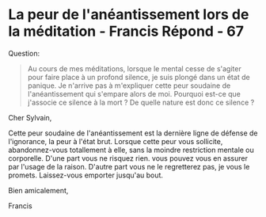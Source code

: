 # La peur de l'anéantissement lors de la méditation - Francis Répond - 67

Question:

>Au cours de mes méditations, lorsque le mental cesse de s'agiter pour faire place à un profond silence, je suis plongé dans un état de panique. Je n'arrive pas à m'expliquer cette peur soudaine de l'anéantissement qui s'empare alors de moi. Pourquoi est-ce que j'associe ce silence à la mort ? De quelle nature est donc ce silence ?

Cher Sylvain,

Cette peur soudaine de l'anéantissement est la dernière ligne de défense de l'ignorance, la peur à l'état brut. Lorsque cette peur vous sollicite, abandonnez-vous totallement à elle, sans la moindre restriction mentale ou corporelle. D'une part vous ne risquez rien. vous pouvez vous en assurer par l'usage de la raison. D'autre part vous ne le regretterez pas, je vous le promets. Laissez-vous emporter jusqu'au bout.

Bien amicalement,

Francis

